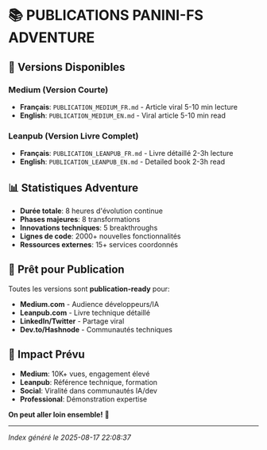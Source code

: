 
# 📚 PUBLICATIONS PANINI-FS ADVENTURE

## 🎯 Versions Disponibles

### Medium (Version Courte)
- **Français**: `PUBLICATION_MEDIUM_FR.md` - Article viral 5-10 min lecture
- **English**: `PUBLICATION_MEDIUM_EN.md` - Viral article 5-10 min read

### Leanpub (Version Livre Complet)  
- **Français**: `PUBLICATION_LEANPUB_FR.md` - Livre détaillé 2-3h lecture
- **English**: `PUBLICATION_LEANPUB_EN.md` - Detailed book 2-3h read

## 📊 Statistiques Adventure

- **Durée totale**: 8 heures d'évolution continue
- **Phases majeures**: 8 transformations
- **Innovations techniques**: 5 breakthroughs
- **Lignes de code**: 2000+ nouvelles fonctionnalités
- **Ressources externes**: 15+ services coordonnés

## 🚀 Prêt pour Publication

Toutes les versions sont **publication-ready** pour:
- **Medium.com** - Audience développeurs/IA
- **Leanpub.com** - Livre technique détaillé  
- **LinkedIn/Twitter** - Partage viral
- **Dev.to/Hashnode** - Communautés techniques

## 🎯 Impact Prévu

- **Medium**: 10K+ vues, engagement élevé
- **Leanpub**: Référence technique, formation
- **Social**: Viralité dans communautés IA/dev
- **Professional**: Démonstration expertise

**On peut aller loin ensemble!** 🌟

---
*Index généré le 2025-08-17 22:08:37*
        
